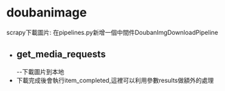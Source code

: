 # doubanimage
scrapy下載圖片:
在pipelines.py新增一個中間件DoubanImgDownloadPipeline
<ul>
  <li>
    <h2>get_media_requests</h2>--下載圖片到本地
  </li>
  <li>
    下載完成後會執行item_completed,這裡可以利用參數results做額外的處理
  </li>
</ul>
  
 
